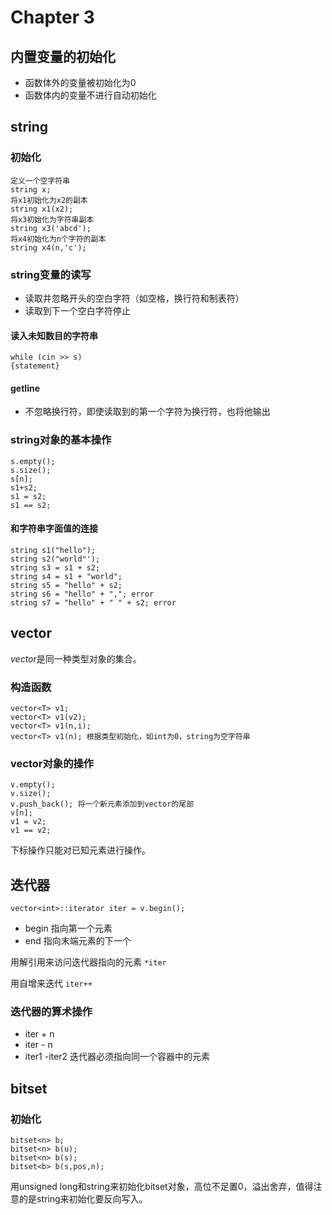 # Chapter 3

## 内置变量的初始化
+ 函数体外的变量被初始化为0
+ 函数体内的变量不进行自动初始化

## string

### 初始化

```
定义一个空字符串
string x; 
将x1初始化为x2的副本
string x1(x2);
将x3初始化为字符串副本
string x3('abcd');
将x4初始化为n个字符的副本
string x4(n,'c');
```

### string变量的读写

+ 读取并忽略开头的空白字符（如空格，换行符和制表符）
+ 读取到下一个空白字符停止

#### 读入未知数目的字符串

```
while (cin >> s)
{statement}
```

#### getline

+ 不忽略换行符，即使读取到的第一个字符为换行符，也将他输出

### string对象的基本操作

```
s.empty();
s.size();
s[n];
s1+s2;
s1 = s2;
s1 == s2;
```

#### 和字符串字面值的连接

```
string s1("hello");
string s2("world"');
string s3 = s1 + s2;
string s4 = s1 + "world";
string s5 = "hello" + s2;
string s6 = "hello" + ","; error
string s7 = "hello" + " " + s2; error
```


## vector

*vector*是同一种类型对象的集合。

### 构造函数

```
vector<T> v1;
vector<T> v1(v2);
vector<T> v1(n,i);
vector<T> v1(n); 根据类型初始化，如int为0，string为空字符串
```

### vector对象的操作

```
v.empty();
v.size();
v.push_back(); 将一个新元素添加到vector的尾部
v[n];
v1 = v2;
v1 == v2;
```

下标操作只能对已知元素进行操作。

## 迭代器

`vector<int>::iterator iter = v.begin();`

+ begin 指向第一个元素
+ end 指向末端元素的下一个

用解引用来访问迭代器指向的元素
`*iter`

用自增来迭代
`iter++`

### 迭代器的算术操作

+ iter + n
+ iter - n
+ iter1 -iter2 迭代器必须指向同一个容器中的元素

## bitset

### 初始化

```
bitset<n> b;
bitset<n> b(u); 
bitset<n> b(s);
bitset<b> b(s,pos,n);
```

用unsigned long和string来初始化bitset对象，高位不足置0，溢出舍弃，值得注意的是string来初始化要反向写入。
